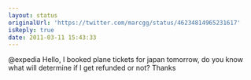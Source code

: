 ```yaml
---
layout: status
originalUrl: 'https://twitter.com/marcgg/status/46234814965231617'
isReply: true
date: 2011-03-11 15:43:33
---
```


@expedia Hello, I booked plane tickets for japan tomorrow, do you know what will determine if I get refunded or not? Thanks
